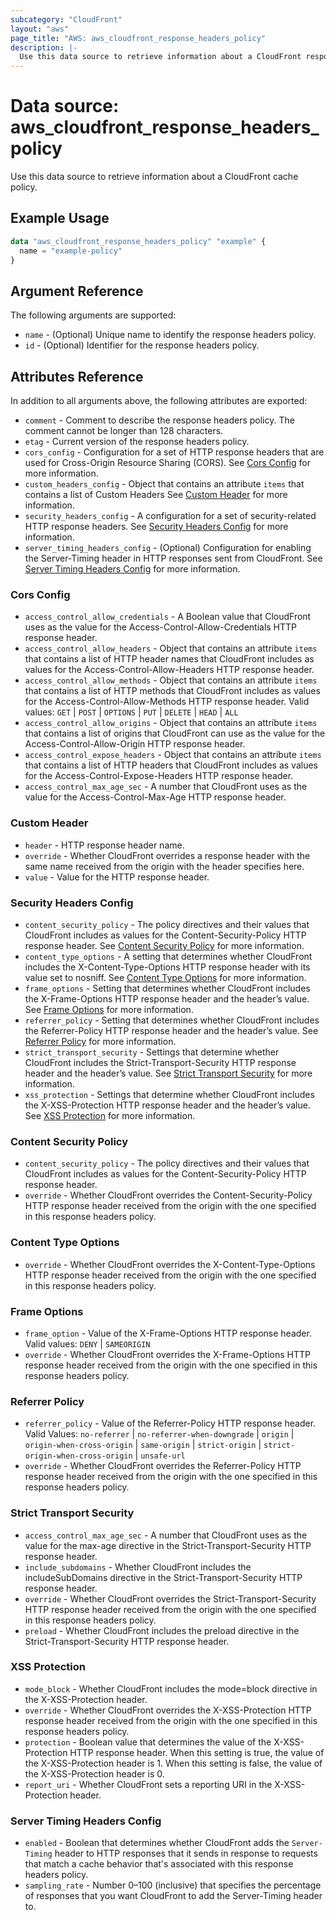 ```yaml
---
subcategory: "CloudFront"
layout: "aws"
page_title: "AWS: aws_cloudfront_response_headers_policy"
description: |-
  Use this data source to retrieve information about a CloudFront response headers policy.
---
```


# Data source: aws_cloudfront_response_headers_policy

Use this data source to retrieve information about a CloudFront cache policy.

## Example Usage

```terraform
data "aws_cloudfront_response_headers_policy" "example" {
  name = "example-policy"
}
```

## Argument Reference

The following arguments are supported:

* `name` - (Optional) Unique name to identify the response headers policy.
* `id` - (Optional) Identifier for the response headers policy.

## Attributes Reference

In addition to all arguments above, the following attributes are exported:

* `comment` - Comment to describe the response headers policy. The comment cannot be longer than 128 characters.
* `etag` - Current version of the response headers policy.
* `cors_config` - Configuration for a set of HTTP response headers that are used for Cross-Origin Resource Sharing (CORS). See [Cors Config](#cors-config) for more information.
* `custom_headers_config` - Object that contains an attribute `items` that contains a list of Custom Headers See [Custom Header](#custom-header) for more information.
* `security_headers_config` - A configuration for a set of security-related HTTP response headers. See [Security Headers Config](#security-headers-config) for more information.
* `server_timing_headers_config` - (Optional) Configuration for enabling the Server-Timing header in HTTP responses sent from CloudFront. See [Server Timing Headers Config](#server-timing-headers-config) for more information.

### Cors Config

* `access_control_allow_credentials` - A Boolean value that CloudFront uses as the value for the Access-Control-Allow-Credentials HTTP response header.
* `access_control_allow_headers` - Object that contains an attribute `items` that contains a list of HTTP header names that CloudFront includes as values for the Access-Control-Allow-Headers HTTP response header.
* `access_control_allow_methods` - Object that contains an attribute `items` that contains a list of HTTP methods that CloudFront includes as values for the Access-Control-Allow-Methods HTTP response header. Valid values: `GET` | `POST` | `OPTIONS` | `PUT` | `DELETE` | `HEAD` | `ALL`
* `access_control_allow_origins` - Object that contains an attribute `items` that contains a list of origins that CloudFront can use as the value for the Access-Control-Allow-Origin HTTP response header.
* `access_control_expose_headers` - Object that contains an attribute `items` that contains a list of HTTP headers that CloudFront includes as values for the Access-Control-Expose-Headers HTTP response header.
* `access_control_max_age_sec` - A number that CloudFront uses as the value for the Access-Control-Max-Age HTTP response header.

### Custom Header

* `header` - HTTP response header name.
* `override` - Whether CloudFront overrides a response header with the same name received from the origin with the header specifies here.
* `value` - Value for the HTTP response header.

### Security Headers Config

* `content_security_policy` - The policy directives and their values that CloudFront includes as values for the Content-Security-Policy HTTP response header. See [Content Security Policy](#content-security-policy) for more information.
* `content_type_options` - A setting that determines whether CloudFront includes the X-Content-Type-Options HTTP response header with its value set to nosniff. See [Content Type Options](#content-type-options) for more information.
* `frame_options` - Setting that determines whether CloudFront includes the X-Frame-Options HTTP response header and the header’s value. See [Frame Options](#frame-options) for more information.
* `referrer_policy` - Setting that determines whether CloudFront includes the Referrer-Policy HTTP response header and the header’s value. See [Referrer Policy](#referrer-policy) for more information.
* `strict_transport_security` - Settings that determine whether CloudFront includes the Strict-Transport-Security HTTP response header and the header’s value. See [Strict Transport Security](#strict-transport-security) for more information.
* `xss_protection` - Settings that determine whether CloudFront includes the X-XSS-Protection HTTP response header and the header’s value. See [XSS Protection](#xss-protection) for more information.

### Content Security Policy

* `content_security_policy` - The policy directives and their values that CloudFront includes as values for the Content-Security-Policy HTTP response header.
* `override` - Whether CloudFront overrides the Content-Security-Policy HTTP response header received from the origin with the one specified in this response headers policy.

### Content Type Options

* `override` - Whether CloudFront overrides the X-Content-Type-Options HTTP response header received from the origin with the one specified in this response headers policy.

### Frame Options

* `frame_option` - Value of the X-Frame-Options HTTP response header. Valid values: `DENY` | `SAMEORIGIN`
* `override` - Whether CloudFront overrides the X-Frame-Options HTTP response header received from the origin with the one specified in this response headers policy.

### Referrer Policy

* `referrer_policy` - Value of the Referrer-Policy HTTP response header. Valid Values: `no-referrer` | `no-referrer-when-downgrade` | `origin` | `origin-when-cross-origin` | `same-origin` | `strict-origin` | `strict-origin-when-cross-origin` | `unsafe-url`
* `override` - Whether CloudFront overrides the Referrer-Policy HTTP response header received from the origin with the one specified in this response headers policy.

### Strict Transport Security

* `access_control_max_age_sec` - A number that CloudFront uses as the value for the max-age directive in the Strict-Transport-Security HTTP response header.
* `include_subdomains` - Whether CloudFront includes the includeSubDomains directive in the Strict-Transport-Security HTTP response header.
* `override` - Whether CloudFront overrides the Strict-Transport-Security HTTP response header received from the origin with the one specified in this response headers policy.
* `preload` - Whether CloudFront includes the preload directive in the Strict-Transport-Security HTTP response header.

### XSS Protection

* `mode_block` - Whether CloudFront includes the mode=block directive in the X-XSS-Protection header.
* `override` - Whether CloudFront overrides the X-XSS-Protection HTTP response header received from the origin with the one specified in this response headers policy.
* `protection` - Boolean value that determines the value of the X-XSS-Protection HTTP response header. When this setting is true, the value of the X-XSS-Protection header is 1. When this setting is false, the value of the X-XSS-Protection header is 0.
* `report_uri` - Whether CloudFront sets a reporting URI in the X-XSS-Protection header.

### Server Timing Headers Config

* `enabled` - Boolean that determines whether CloudFront adds the `Server-Timing` header to HTTP responses that it sends in response to requests that match a cache behavior that's associated with this response headers policy.
* `sampling_rate` - Number 0–100 (inclusive) that specifies the percentage of responses that you want CloudFront to add the Server-Timing header to.
